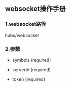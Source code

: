 ## websocket操作手册

### 1.websocket路径

  hubx/websocket

### 2.参数

 * symbols (required)

 * serverId (required)

 * token (required)

